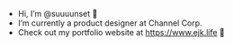 - Hi, I’m @suuuunset 👋
- I’m currently a product designer at Channel Corp.
- Check out my portfolio website at https://www.ejk.life 👀 

<!---
suuuunset/suuuunset is a ✨ special ✨ repository because its `README.md` (this file) appears on your GitHub profile.
You can click the Preview link to take a look at your changes.
--->
